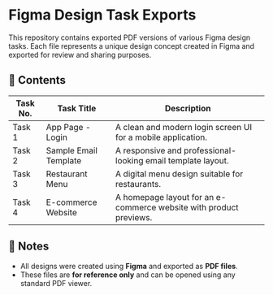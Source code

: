 # Figma Design Task Exports

This repository contains exported PDF versions of various Figma design tasks. Each file represents a unique design concept created in Figma and exported for review and sharing purposes.

## 📁 Contents

| Task No. | Task Title             | Description                        |
|----------|------------------------|------------------------------------|
| Task 1   | App Page - Login       | A clean and modern login screen UI for a mobile application. |
| Task 2   | Sample Email Template  | A responsive and professional-looking email template layout. |
| Task 3   | Restaurant Menu        | A digital menu design suitable for restaurants. |
| Task 4   | E-commerce Website     | A homepage layout for an e-commerce website with product previews. |

## 📌 Notes

- All designs were created using **Figma** and exported as **PDF files**.
- These files are **for reference only** and can be opened using any standard PDF viewer.
